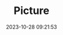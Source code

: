 ---
weight: 1
images:
- /images/edited/248.jpeg
title: Picture
date: 2023-10-28 09:21:53
tags: [luminarneo,work,ILCE7M3,24.0]
---